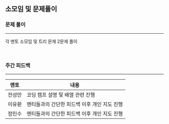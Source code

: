 소모임 및 문제풀이
----------------------

<h3>문제 풀이</h3>

------------------------------

각 멘토 소모임 및 트리 문제 2문제 풀이

<br>
<h3>주간 피드백</h3>

------------------------------

| 멘토 | 내용 |
|-----|------|
|전성만| 코딩 캠프 설명 및 배열 관련 진행 | 
|이유환| 멘티들과의 간단한 피드백 이후 개인 지도 진행 |
|정민수| 멘티들과의 간단한 피드백 이후 개인 지도 진행 |
